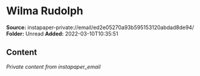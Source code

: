 # Wilma Rudolph

**Source:** instapaper-private://email/ed2e05270a93b595153120abdad8de94/
**Folder:** Unread
**Added:** 2022-03-10T10:35:51




## Content
*Private content from instapaper_email*
